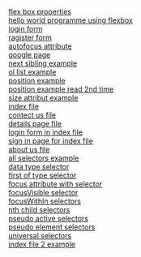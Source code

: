 
  <a href="/blog/flexbox/flexProperties.html">flex box properties</a><br/>
    <a href="/blog/flexbox/helloWorld.html">hello world programme using flexbox</a><br/>
    <a href="/blog/login_form.html">login form</a><br/>
    <a href="/blog/ragisterForm.html">ragister form</a><br/>
    <a href="/blog/autofocus.html">autofocus attribute</a><br/>
    <a href="/blog/google.html">google page</a><br/>
    <a href="/blog/nextSibling.html">next sibling example</a><br/>
    <a href="/blog/olList.html">ol list example</a><br/>
    <a href="/blog/position">position example</a><br/>
    <a href="/blog/position2.html">position example read 2nd time</a><br/>
    <a href="/blog/sizes.html">size attribut example</a><br/>
    <a href="/blog/index.html">index file</a><br/>
    <a href="/blog/contactUs.html">contect us file</a><br/>
    <a href="/blog/details.html">details page file</a><br/>
    <a href="/blog/login.html">login form in index file</a><br/>
    <a href="/blog/signin.html">sign in page for index file</a><br/>
    <a href="/blog/aboutUs.html">about us file</a><br/>
    <a href="/blog/selectors/allselector.html">all selectors example</a><br/>
    <a href="/blog/selectors/dataType.html">data type selector</a><br/>
    <a href="/blog/selectors/firstOfType.html">first of type selector</a><br/>
    <a href="/blog/selectors/focus.html">focus attribute with selector</a><br/>
    <a href="/blog/selectors/focusVisible.html">focusVisible selector</a><br/>
    <a href="/blog/selectors/focusWithIn.html">focusWithIn selectors</a><br/>
    <a href="/blog/selectors/nthChild.html">nth child selectors</a><br/>
    <a href="/blog/selectors/pseudoActive.html">pseudo active selectors</a><br/>
    <a href="/blog/selectors/pseudoClass-elem.html">pseudo element selectors</a><br/>
    <a href="/blog/selectors/universal.html">universal selectors</a><br/>
    <a href="/blog/index2.html">index file 2 example </a><br/>
 

